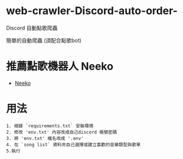 # web-crawler-Discord-auto-order-
Discord 自動點歌爬蟲

簡單的自動爬蟲 (須配合點歌bot)

# 推薦點歌機器人 Neeko
- [Neeko](https://discord.bots.gg/bots/543771182936358912)

# 用法
```
1. 根據 `requirements.txt` 安裝環境
2. 修改 'env.txt' 內容改成自己discord 帳號密碼
3. 將 'env.txt' 檔名改成 '.env'
4. 在 `song list` 資料夾自己選擇或建立喜歡的音樂類型與歌單
5.執行 
```
